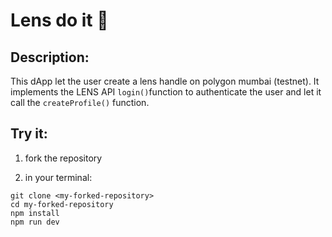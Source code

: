 # Lens do it 🌱

## Description:

This dApp let the user create a lens handle on polygon mumbai (testnet). It implements the LENS API `login()`function to authenticate the user and let it call the `createProfile()` function.

## Try it:
1. fork the repository

2. in your terminal:

```
git clone <my-forked-repository>
cd my-forked-repository
npm install
npm run dev
```
